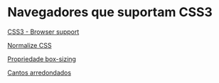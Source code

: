 # Navegadores que suportam CSS3

[CSS3 - Browser support](http://www.w3schools.com/cssref/css3_browsersupport.asp)

[Normalize CSS](https://necolas.github.io/normalize.css/)

[Propriedade box-sizing](http://www.w3schools.com/cssref/css3_pr_box-sizing.asp)

[Cantos arredondados](http://www.w3schools.com/css/css3_borders.asp)
